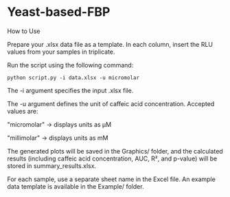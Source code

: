 # Yeast-based-FBP

How to Use

Prepare your .xlsx data file as a template. In each column, insert the RLU values from your samples in triplicate.

Run the script using the following command:

`python script.py -i data.xlsx -u micromolar`


The -i argument specifies the input .xlsx file.

The -u argument defines the unit of caffeic acid concentration.
Accepted values are:

"micromolar" → displays units as µM

"millimolar" → displays units as mM

The generated plots will be saved in the Graphics/ folder, and the calculated results (including caffeic acid concentration, AUC, R², and p-value) will be stored in summary_results.xlsx.

For each sample, use a separate sheet name in the Excel file.
An example data template is available in the Example/ folder.
